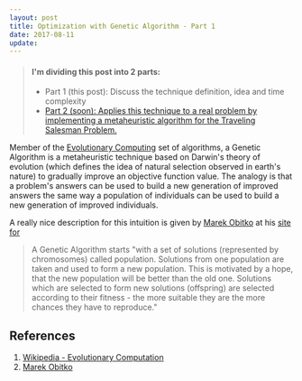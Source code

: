 ```yaml
---
layout: post
title: Optimization with Genetic Algorithm - Part 1
date: 2017-08-11
update:
---
```


> #### I'm dividing this post into 2 parts:
> - Part 1 (this post): Discuss the technique definition, idea and time complexity 
> - [Part 2 (soon): Applies this technique to a real problem by implementing a metaheuristic algorithm for the Traveling Salesman Problem.]()

Member of the [Evolutionary Computing](https://en.wikipedia.org/wiki/Evolutionary_computation) set of algorithms, a Genetic Algorithm is a metaheuristic technique based on Darwin's theory of evolution (which defines the idea of natural selection observed in earth's nature) to gradually improve an objective function value. The analogy is that a problem's answers can be used to build a new generation of improved answers the same way a population of individuals can be used to build a new generation of improved individuals. 

A really nice description for this intuition is given by [Marek Obitko](http://www.obitko.com/tutorials/genetic-algorithms/index.php) at his [site for ]()
> A Genetic Algorithm starts "with a set of solutions (represented by chromosomes) called population. Solutions from one population are taken and used to form a new population. This is motivated by a hope, that the new population will be better than the old one. Solutions which are selected to form new solutions (offspring) are selected according to their fitness - the more suitable they are the more chances they have to reproduce."

References
---
1. [Wikipedia - Evolutionary Computation](https://en.wikipedia.org/wiki/Evolutionary_computation)
1. [Marek Obitko](http://www.obitko.com/tutorials/genetic-algorithms/index.php)
